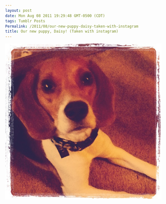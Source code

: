 ```yaml
---
layout: post
date: Mon Aug 08 2011 19:29:48 GMT-0500 (CDT)
tags: Tumblr Posts
Permalink: /2011/08/our-new-puppy-daisy-taken-with-instagram
title: Our new puppy, Daisy! (Taken with instagram)
---
```


![](/public/assets/tumblr/tumblr_lpmxdoLoOL1qa4klho1_1280.jpg)
